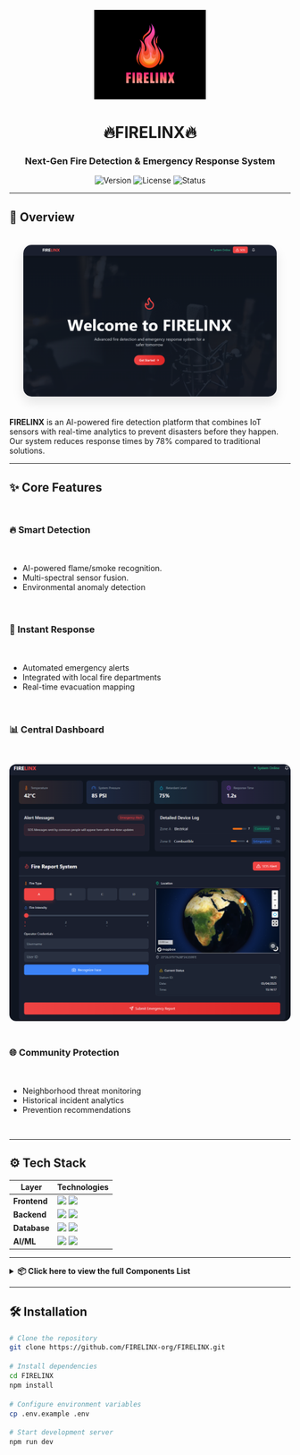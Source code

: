 <p align="center">
  <img src="LOGO.png" alt="FIRELINX Logo" width="200">
  <h1 align="center">🔥FIRELINX🔥</h1>
  <h3 align="center">Next-Gen Fire Detection & Emergency Response System</h3>
  <p align="center">
    <img src="https://img.shields.io/badge/version-1.0.0-blue" alt="Version">
    <img src="https://img.shields.io/badge/license-Custom-red" alt="License">
    <img src="https://img.shields.io/badge/status-Active-brightgreen" alt="Status">
  </p>
</p>

---

## 🚀 Overview
<div align="center">
  <img src="src/assets/Landing_Page.png" alt="Landing Page" style="max-width:90%; border-radius:15px; box-shadow:0 10px 20px rgba(0,0,0,0.1); margin:20px 0;">
</div>

**FIRELINX** is an AI-powered fire detection platform that combines IoT sensors with real-time analytics to prevent disasters before they happen. Our system reduces response times by 78% compared to traditional solutions.

---

## ✨ Core Features

<div style="display: grid; grid-template-columns: repeat(auto-fit, minmax(300px, 1fr)); gap: 20px; margin: 30px 0;">

### 🔥 Smart Detection
- AI-powered flame/smoke recognition.
- Multi-spectral sensor fusion.
- Environmental anomaly detection

### 🚨 Instant Response
- Automated emergency alerts
- Integrated with local fire departments
- Real-time evacuation mapping

### 📊 Central Dashboard
<div align="center">
  <img src="src/assets/Central_dashboard.png" alt="Dashboard" style="max-width:100%; border-radius:12px; margin-top:10px;">
</div>

### 🌐 Community Protection

- Neighborhood threat monitoring
- Historical incident analytics
- Prevention recommendations

</div>

---

## ⚙️ Tech Stack

<div align="center">

| Layer       | Technologies                                                                                     |
|-------------|--------------------------------------------------------------------------------------------------|
| **Frontend**  | <img src="https://img.shields.io/badge/React-20232A?style=flat&logo=react&logoColor=61DAFB" height="20"> <img src="https://img.shields.io/badge/Tailwind_CSS-38B2AC?style=flat&logo=tailwind-css&logoColor=white" height="20"> |
| **Backend**   | <img src="https://img.shields.io/badge/Node.js-339933?style=flat&logo=nodedotjs&logoColor=white" height="20"> <img src="https://img.shields.io/badge/Express.js-000000?style=flat&logo=express&logoColor=white" height="20"> |
| **Database**  | <img src="https://img.shields.io/badge/MongoDB-4EA94B?style=flat&logo=mongodb&logoColor=white" height="20"> <img src="https://img.shields.io/badge/Firebase-FFCA28?style=flat&logo=firebase&logoColor=black" height="20"> |
| **AI/ML**     | <img src="https://img.shields.io/badge/TensorFlow-FF6F00?style=flat&logo=tensorflow&logoColor=white" height="20"> <img src="https://img.shields.io/badge/PyTorch-EE4C2C?style=flat&logo=pytorch&logoColor=white" height="20"> |

</div>

---
<details>
<summary><strong>📦 Click here to view the full Components List</strong></summary>

<br>

| SL. No. | Components                        | Quantity |
|--------:|-----------------------------------|---------:|
| 1       | ESP32                              | 8        |
| 2       | Arduino Mega                       | 1        |
| 3       | PCF8574                            | 8        |
| 4       | HW 382 Relay single Channel        | 2        |
| 5       | BTS7960 Motor Driver               | 2        |
| 6       | 9-50VDC 40A Speed Controller       | 2        |
| 7       | Servo MG996R                       | 4        |
| 8       | R385 Water Pump                    | 2        |
| 9       | Double Booster Pump (10Lpm)        | 2        |
| 10      | Bluetooth HC-05                    | 2        |
| 11      | Neo 6M GPS Module                  | 10       |
| 12      | Water Level Sensor                 | 12       |
| 13      | Flame Sensor                       | 10       |
| 14      | MAX6675 High Temp Sensor           | 8        |
| 15      | MQ-2                               | 3        |
| 16      | MQ-135                             | 3        |
| 17      | MQ-7                               | 1        |
| 18      | MQ-9                               | 2        |
| 19      | RFID Tag Set                       | 8        |
| 20      | TFT Display                        | 4        |
| 21      | LED                                | 58       |
| 22      | Buzzer                             | 8        |
| 23      | Numeric Keypad                     | 8        |
| 24      | Joystick                           | 4        |
| 25      | Tact switches                      | 25       |
| 26      | Rocker Switches                    | 10       |
| 27      | SMPS 12V 10A                       | 1        |
| 28      | SMPS 5V 1A                         | 2        |
| 29      | DC-DC Power Supply                 | 10       |
| 30      | Li-Ion Cell                        | 8        |
| 31      | Dual battery Charger               | 4        |
| 32      | Battery Case                       | 4        |
| 33      | TP4056                             | 8        |
| 34      | Header Pins                        | 20       |
| 35      | Zero PCB                           | 10       |
| 36      | Jumpers                            | 840      |
| 37      | Breadboard (Medium Size)           | 12       |
| 38      | Female Port                        | 10       |
| 39      | Soldering Iron, Wire & paste       | 1        |
| 40      | 3-Phase Wire                       | 2        |
| 41      | USB Type-B Cable                   | 8        |
| 42      | USB Type-C Cable                   | 2        |
| 43      | Wire multi-strand (in m)           | 10       |
| 44      | Heat Shrink (in m)                 | 1        |
| 45      | Insulation Tape                    | 4        |
| 46      | Double-Sided Tape                  | 3        |
| 47      | Capillary Tube (in ft)             | 5        |
| 48      | Plastic Cases & Containers         | 10       |
| 49      | Wooden base (ft x ft)              | 6        |
| 50      | Metal & Screw supplies (in kg)     | 5        |
| 51      | PLA Filament                       | 4        |
| 52      | Water-proofing (M-seal, Teflon)    | 3        |
| 53      | Glue Gun                           | 1        |
| 54      | Adhesive Supplies                  | 2        |
| 55      | Nema 17 Stepper motor              | 4        |
| 56      | A4988 Stepper motor driver         | 2        |
| 57      | Oled 1.3" Screen                   | 6        |
| 58      | ESP32 Breakout Board               | 5        |
| 59      | 1x4 Capacitive Touch Sensor        | 5        |
| 60      | Touch Sensor                       | 10       |
| 61      | Raspberry Pi 3 Model B             | 1        |
| 62      | Raspberry Pi Camera Module 3 NoIR  | 1        |
| 63      | Hose Pipe 6mm                      | 1        |

</details>

---
## 🛠️ Installation

```bash
# Clone the repository
git clone https://github.com/FIRELINX-org/FIRELINX.git

# Install dependencies
cd FIRELINX
npm install

# Configure environment variables
cp .env.example .env

# Start development server
npm run dev
